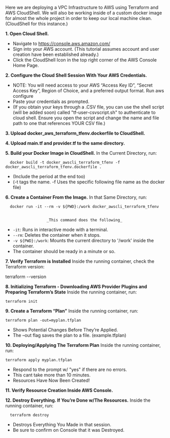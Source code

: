 Here we are deploying a VPC Infrastructure to AWS using Terraform and AWS CloudShell.
We will also be working inside of a custom docker image for almost the whole project in order to keep our local machine clean. (CloudShell for this instance.)



**1. Open Cloud Shell.**
- Navigate to https://console.aws.amazon.com/ 
- Sign into your AWS account. (This tutorial assumes account and user creation have been established already.)
- Click the CloudShell Icon in the top right corner of the AWS Console Home Page.



**2. Configure the Cloud Shell Session With Your AWS Credentials.**
- NOTE: You will need access to your AWS “Access Key ID”, “Secret Access Key”, Region of Choice, and a preferred output format.
  Run     aws configure
- Paste your credentials as prompted.
- (If you obtain your keys through a .CSV file, you can use the shell script (will be added soon) called "tf-user-csvscript.sh" to authenticate to cloud shell. Ensure you open the script and change the name and file path to   one that references YOUR CSV file.)



**3. Upload docker_aws_terraform_tfenv.dockerfile to CloudShell.**


   
**4. Upload main.tf and provider.tf to the same directory.**



**5. Build your Docker Image in CloudShell.**
In the Current Directory, run:

      docker build -t docker_awscli_terraform_tfenv -f docker_awscli_terraform_tfenv.dockerfile .


-  (Include the period at the end too)
-  (-t tags the name. -f Uses the specific following file name as the docker file)



**6. Create a Container From the Image.**
In that Same Directory, run:

      docker run -it --rm -v ${PWD}:/work docker_awscli_terraform_tfenv


                      _This command does the following_
- `-it`: Runs in interactive mode with a terminal.
- `--rm`: Deletes the container when it stops.
- `-v ${PWD}:/work`: Mounts the current directory to '/work' inside the container.
- The container should be ready in a minute or so.



**7. Verify Terraform is Installed**
Inside the running container, check the Terraform version:
   
   terraform --version


**8. Initializing Terraform - Downloading AWS Provider Plugins and Preparing Terraform’s State**
Inside the running container, run:
   
    terraform init



**9. Create a Terraform “Plan”**
Inside the running container, run:

    terraform plan -out=myplan.tfplan 


- Shows Potential Changes Before They’re Applied. 
- The –out flag saves the plan to a file. (example.tfplan)


**10. Deploying/Applying The Terraform Plan**
Inside the running container, run:

    terraform apply myplan.tfplan

    
- Respond to the prompt w/ "yes" if there are no errors.
- This cant take more than 10 minutes.
- Resources Have Now Been Created!



**11. Verify Resource Creation Inside AWS Console.**


**12. Destroy Everything. If You’re Done w/The Resources.**
Inside the running container, run:
      
      terraform destroy
      
- Destroys Everything You Made in that session.
- Be sure to confirm on Console that it was Destroyed.


